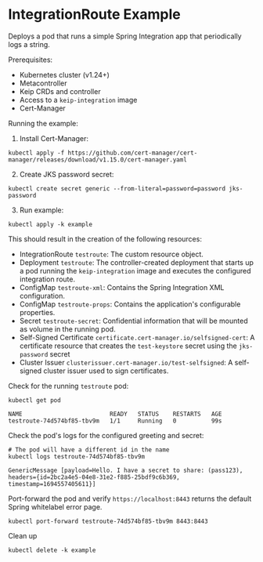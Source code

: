 # IntegrationRoute Example

Deploys a pod that runs a simple Spring Integration app that periodically logs a string.

Prerequisites:

- Kubernetes cluster (v1.24+)
- Metacontroller
- Keip CRDs and controller
- Access to a `keip-integration` image
- Cert-Manager

Running the example:
1. Install Cert-Manager:
```shell
kubectl apply -f https://github.com/cert-manager/cert-manager/releases/download/v1.15.0/cert-manager.yaml
```
2. Create JKS password secret:
```shell
kubectl create secret generic --from-literal=password=password jks-password
```
3. Run example:
```shell
kubectl apply -k example
```

This should result in the creation of the following resources:

- IntegrationRoute `testroute`: The custom resource object.
- Deployment `testroute`: The controller-created deployment that starts up a pod running
  the `keip-integration` image and executes the configured integration route.
- ConfigMap `testroute-xml`: Contains the Spring Integration XML configuration.
- ConfigMap `testroute-props`: Contains the application's configurable properties.
- Secret `testroute-secret`: Confidential information that will be mounted as volume in the running
  pod.
- Self-Signed Certificate `certificate.cert-manager.io/selfsigned-cert`: A certificate resource that creates the `test-keystore` secret using the `jks-password` secret
- Cluster Issuer `clusterissuer.cert-manager.io/test-selfsigned`: A self-signed cluster issuer used to sign certificates.

Check for the running `testroute` pod:

```shell
kubectl get pod

NAME                         READY   STATUS    RESTARTS   AGE
testroute-74d574bf85-tbv9m   1/1     Running   0          99s
```

Check the pod's logs for the configured greeting and secret:
```shell
# The pod will have a different id in the name
kubectl logs testroute-74d574bf85-tbv9m

GenericMessage [payload=Hello. I have a secret to share: (pass123), headers={id=2bc2a4e5-04e8-31e2-f885-25bdf9c6b369, timestamp=1694557405611}]

```

Port-forward the pod and verify `https://localhost:8443` returns the default Spring whitelabel error page.
```shell
kubectl port-forward testroute-74d574bf85-tbv9m 8443:8443
```

Clean up

```shell
kubectl delete -k example
```